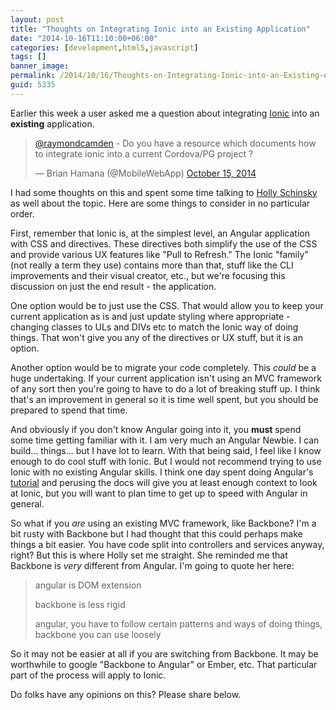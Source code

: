 ```yaml
---
layout: post
title: "Thoughts on Integrating Ionic into an Existing Application"
date: "2014-10-16T11:10:00+06:00"
categories: [development,html5,javascript]
tags: []
banner_image: 
permalink: /2014/10/16/Thoughts-on-Integrating-Ionic-into-an-Existing-Application
guid: 5335
---
```


<p>
Earlier this week a user asked me a question about integrating <a href="http://www.ionicframework.com">Ionic</a> into an <strong>existing</strong> application.
</p>
<!--more-->
<blockquote class="twitter-tweet" lang="en"><p><a href="https://twitter.com/raymondcamden">@raymondcamden</a> - Do you have a resource which documents how to integrate ionic into a current Cordova/PG project ?</p>&mdash; Brian Hamana (@MobileWebApp) <a href="https://twitter.com/MobileWebApp/status/522477370369114112">October 15, 2014</a></blockquote>
<script async src="//platform.twitter.com/widgets.js" charset="utf-8"></script>

<p>
I had some thoughts on this and spent some time talking to <a href="http://devgirl.org/">Holly Schinsky</a> as well about the topic. Here are some things to consider in no particular order.
</p>

<p>
First, remember that Ionic is, at the simplest level, an Angular application with CSS and directives. These directives both simplify the use of the CSS and provide various UX features like "Pull to Refresh." The Ionic "family" (not really a term they use) contains more than that, stuff like the CLI improvements and their visual creator, etc., but we're focusing this discussion on just the end result - the application.
</p>

<p>
One option would be to just use the CSS. That would allow you to keep your current application as is and just update styling where appropriate - changing classes to ULs and DIVs etc to match the Ionic way of doing things. That won't give you any of the directives or UX stuff, but it is an option.
</p>

<p>
Another option would be to migrate your code completely. This <i>could</i> be a huge undertaking. If your current application isn't using an MVC framework of any sort then you're going to have to do a lot of breaking stuff up. I think that's an improvement in general so it is time well spent, but you should be prepared to spend that time. 
</p>

<p>
And obviously if you don't know Angular going into it, you <strong>must</strong> spend some time getting familiar with it. I am very much an Angular Newbie. I can build... things... but I have lot to learn. With that being said, I feel like I know enough to do cool stuff with Ionic. But I would not recommend trying to use Ionic with no existing Angular skills. I think one day spent doing Angular's <a href="https://docs.angularjs.org/tutorial">tutorial</a> and perusing the docs will give you at least enough context to look at Ionic, but you will want to plan time to get up to speed with Angular in general.
</p>

<p>
So what if you <i>are</i> using an existing MVC framework, like Backbone? I'm a bit rusty with Backbone but I had thought that this could perhaps make things a bit easier. You have code split into controllers and services anyway, right? But this is where Holly set me straight. She reminded me that Backbone is <i>very</i> different from Angular. I'm going to quote her here:
</p>

<blockquote>
<p>
angular is DOM extension
</p>
<p>
backbone is less rigid
</p>
<p>
angular, you have to follow certain patterns and ways of doing things, backbone you can use loosely
</p>
</blockquote>

<p>
So it may not be easier at all if you are switching from Backbone. It may be worthwhile to google "Backbone to Angular" or Ember, etc. That particular part of the process will apply to Ionic.
</p>

<p>
Do folks have any opinions on this? Please share below.
</p>